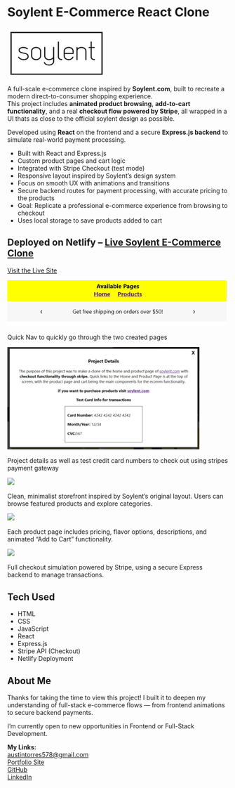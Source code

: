<h1>Soylent E-Commerce React Clone</h1>

<!-- Banner Image Placeholder -->
<!-- Replace with an image like /public/readMeBanner.png -->
<img src="public/Soylent-Logo.jpg" />

A full-scale e-commerce clone inspired by **Soylent.com**, built to recreate a modern direct-to-consumer shopping experience.  
This project includes **animated product browsing**, **add-to-cart functionality**, and a real **checkout flow powered by Stripe**, all wrapped in a UI thats as close to the official soylent design as possible.

Developed using **React** on the frontend and a secure **Express.js backend** to simulate real-world payment processing.

<ul>
  <li>Built with React and Express.js</li>
  <li>Custom product pages and cart logic</li>
  <li>Integrated with Stripe Checkout (test mode)</li>
  <li>Responsive layout inspired by Soylent’s design system</li>
  <li>Focus on smooth UX with animations and transitions</li>
  <li>Secure backend routes for payment processing, with accurate pricing to the products</li>
  <li>Goal: Replicate a professional e-commerce experience from browsing to checkout</li>
  <li>Uses local storage to save products added to cart</li>
</ul>

<h2>Deployed on Netlify – <a href="https://symphonious-frangipane-463737.netlify.app/">Live Soylent E-Commerce Clone</a></h2>

<a href="https://symphonious-frangipane-463737.netlify.app/">Visit the Live Site</a>
<!-- ========== UI Showcase Section (Add Images Later) ========== -->
<!-- Quick Nav -->
<img src="public/soylent-quick-nav.png" width="500" height="auto" />
<p>Quick Nav to quickly go through the two created pages</p>
<!-- Test Credit Card and project details -->
<img src="public/soylent-test-card.jpeg" width="437.99" height="233.66" />
<p>Project details as well as test credit card numbers to check out using stripes payment gateway</p>
<!-- Homepage Screenshot -->
<img src="public/homepage.png" />
<p>Clean, minimalist storefront inspired by Soylent’s original layout. Users can browse featured products and explore categories.</p>
<!-- Product Page Screenshot -->
<img src="public/product-page.png" />
<p>Each product page includes pricing, flavor options, descriptions, and animated “Add to Cart” functionality.</p>
<!-- Cart & Checkout Screenshot -->
<img src="public/checkout.png" />
<p>Full checkout simulation powered by Stripe, using a secure Express backend to manage transactions.</p>

<!-- ========== TECH SECTION ========== -->
<h2>Tech Used</h2>
<ul>
  <li>HTML</li>
  <li>CSS</li>
  <li>JavaScript</li>
  <li>React</li>
  <li>Express.js</li>
  <li>Stripe API (Checkout)</li>
  <li>Netlify Deployment</li>
</ul>

<!-- ========== ABOUT ME ========== -->
<h2>About Me</h2>
<p>Thanks for taking the time to view this project! I built it to deepen my understanding of full-stack e-commerce flows — from frontend animations to secure backend payments.</p>
<p>I’m currently open to new opportunities in Frontend or Full-Stack Development.</p>

<strong>My Links:</strong><br />
<a href="mailto:austintorres578@gmail.com">austintorres578@gmail.com</a><br />
<a href="https://austintorres578.github.io/Web-dev-portfolio/">Portfolio Site</a><br />
<a href="https://github.com/austintorres578">GitHub</a><br />
<a href="https://www.linkedin.com/in/austin-torres-55696420a/">LinkedIn</a>
